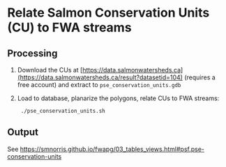 # Relate Salmon Conservation Units (CU) to FWA streams


## Processing

1. Download the CUs at [https://data.salmonwatersheds.ca](https://data.salmonwatersheds.ca/result?datasetid=104) (requires a free account) and extract to `pse_conservation_units.gdb`

2. Load to database, planarize the polygons, relate CUs to FWA streams:


        ./pse_conservation_units.sh


## Output

See https://smnorris.github.io/fwapg/03_tables_views.html#psf.pse-conservation-units